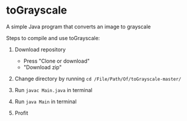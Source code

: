 # toGrayscale
A simple Java program that converts an image to grayscale

Steps to compile and use toGrayscale:

1. Download repository
      - Press "Clone or download"
      - "Download zip"
      
2. Change directory by running ``` cd /File/Path/Of/toGrayscale-master/ ```

3. Run ``` javac Main.java ``` in terminal

4. Run ``` java Main ``` in terminal

5. Profit

